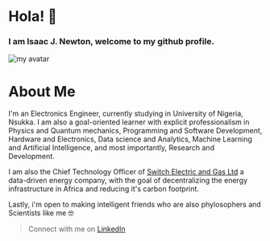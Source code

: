 # Hola! 👋
### I am Isaac J. Newton, welcome to my github profile.
![my avatar](https://avatars.githubusercontent.com/u/65817440?v=4#gh-dark-mode-only)
# **About Me**
I'm an Electronics Engineer, currently studying in University of Nigeria, Nsukka. I am also a goal-oriented learner with explicit professionalism in Physics and Quantum mechanics, Programming and Software Development, Hardware and Electronics, Data science and Analytics, Machine Learning and Artificial Intelligence, and most importantly, Research and Development.


I am also the Chief Technology Officer of [Switch Electric and Gas Ltd](https://www.linkedin.com/company/whynotswitch/) a data-driven energy company, with the goal of decentralizing the energy infrastructure in Africa and reducing it's carbon footprint.


Lastly, i'm open to making intelligent friends who are also phylosophers and Scientists like me :nerd_face: 
> Connect with me on [LinkedIn](https://www.linkedin.com/in/isaac-j-newton-318160203/)
